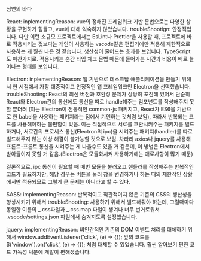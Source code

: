 심연의 바다

React:
inplementingReason: vue의 정해진 프레임워크 기반 문법으로는 다양한 상황을 구현하기 힘들고, vue에 대해 익숙하지 않았습니다.
troubleShootign: 안정적입니다. 다만 이런 소규모 프로젝트에서는 EsLint나 Prettier을 사용할 때, 프로젝트에 바로 적용시키는 것보다는 개인이 사용하는 vscode같은 편집기에만 적용해 제한적으로 사용하는 게 훨씬 나은 것 같습니다. 생산성이 줄어드는 효과를 보입니다. TypeScript도 마찬가지로. 적용시키는 순간 타입 체크 문법 때문에 들어가는 시간과 비용이 배로 늘어나는 형태를 보입니다.

Electron:
inplementingReason: 웹 기반으로 데스크탑 애플리케이션을 만들기 위해서 현 시점에서 가장 대중적이고 안정적인 앱 프레임워크인 Electron을 선택했습니다.
troubleShooting: React의 최신 버전과 호환성 문제가 상당히 포진해 있어서 단순히 React와 Electron간의 통신에도 통신을 따로 handle해주는 컴포넌트를 작성해주지 못할 뿐더러 (이는 Electron이 전통적인 common-js 패키지고, React가 ES6을 기반으로 한 babel을 사용하는 패키지라는 점에서 기인하는 것처럼 보임), 따라서 반복되는 코드를 사용해야하는 불편함이 있음. 이는 직접적으로 서로를 호환시켜주는 패키지를 빌드하거나, 서로간의 프로세스 통신(Electron의 ipc)을 시켜주는 패키지(handler)를 따로 빌드해주지 않는 이상 해결이 불가능할 것으로 보임. 차라리 axios나 jquery를 사용해 프론트-프론트 통신을 시켜주는 게 나을수도 있을 거 같은데, 이 방법은 Electron에서 받아들이지 못할 거 같음.(Electron은 모듈화시켜 사용하기에는 애로사항이 많기 때문)

결론적으로, ipc 통신이 필요할 때 매번 모듈을 불러오고 핸들러를 작성해주는 반복적인 코드가 필요하지만, 해당 경우는 버튼을 눌러 창을 변경하거나 하는 때의 제한적인 상황에서만 적용되므로 그렇게 큰 문제는 아니라고 할 수 있다.

SASS:
implementingReason: 반복적이고 직관적이지 않은 기존의 CSS의 생산성을 향상시키기 위해서
troubleShooting: 사용하기 위해서 빌드해줘야 하는데, 그럴때마다 동일한 이름의 _.css파일과 _.css.map 파일이 생겨나 너무 번거로워서 .vscode/settings.json 파일에서 숨겨지도록 설정했습니다.

jquery:
implementingReason: 비인간적인 기존의 DOM 이벤트 처리를 대체하기 위해서
window.addEventListener('click', (e) => {}); 앞의 코드를
$('window').on('click', (e) => {}); 처럼 대체할 수 있었습니다.
훨씬 알아보기 편한 코드 가독성 덕분에 개발이 편해졌습니다.
